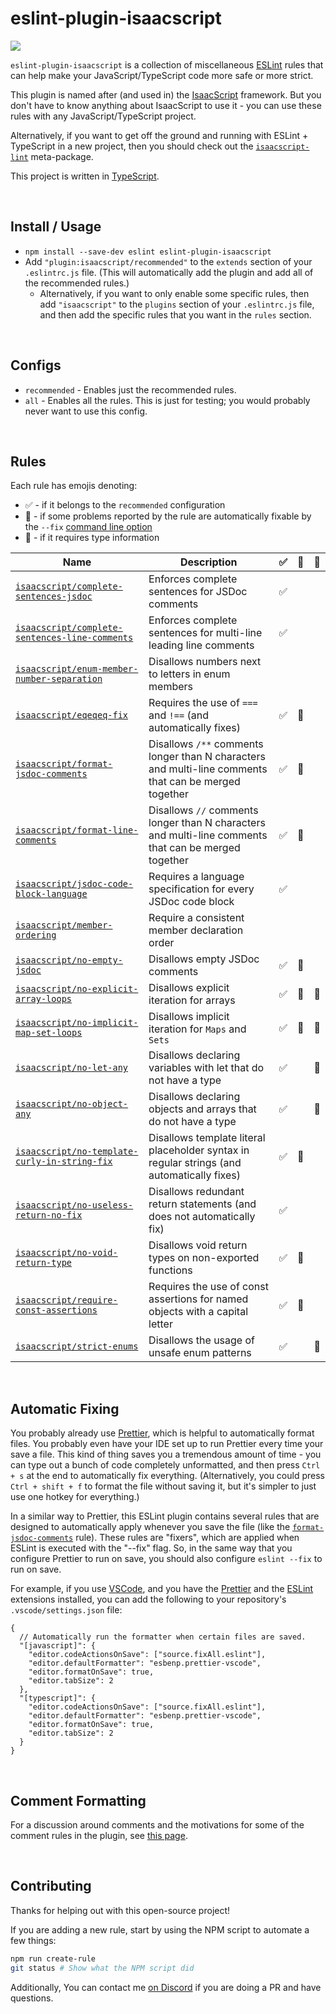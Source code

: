 # eslint-plugin-isaacscript

<img src="https://isaacscript.github.io/img/items/magic-mushroom.png">

`eslint-plugin-isaacscript` is a collection of miscellaneous [ESLint](https://eslint.org/) rules that can help make your JavaScript/TypeScript code more safe or more strict.

This plugin is named after (and used in) the [IsaacScript](https://isaacscript.github.io/) framework. But you don't have to know anything about IsaacScript to use it - you can use these rules with any JavaScript/TypeScript project.

Alternatively, if you want to get off the ground and running with ESLint + TypeScript in a new project, then you should check out the [`isaacscript-lint`](https://github.com/IsaacScript/isaacscript/tree/main/packages/isaacscript-lint) meta-package.

This project is written in [TypeScript](https://www.typescriptlang.org/).

<br>

## Install / Usage

- `npm install --save-dev eslint eslint-plugin-isaacscript`
- Add `"plugin:isaacscript/recommended"` to the `extends` section of your `.eslintrc.js` file. (This will automatically add the plugin and add all of the recommended rules.)
  - Alternatively, if you want to only enable some specific rules, then add `"isaacscript"` to the `plugins` section of your `.eslintrc.js` file, and then add the specific rules that you want in the `rules` section.

<br>

## Configs

- `recommended` - Enables just the recommended rules.
- `all` - Enables all the rules. This is just for testing; you would probably never want to use this config.

<br>

## Rules

Each rule has emojis denoting:

- :white_check_mark: - if it belongs to the `recommended` configuration
- :wrench: - if some problems reported by the rule are automatically fixable by the `--fix` [command line option](https://eslint.org/docs/user-guide/command-line-interface#fixing-problems)
- :thought_balloon: - if it requires type information

<!-- Do not manually modify RULES_TABLE section. Instead, run: npm run generate:rules-table -->
<!-- RULES_TABLE -->

| Name                                                                                             | Description                                                                                           | :white_check_mark: | :wrench: | :thought_balloon: |
| ------------------------------------------------------------------------------------------------ | ----------------------------------------------------------------------------------------------------- | ------------------ | -------- | ----------------- |
| [`isaacscript/complete-sentences-jsdoc`](docs/rules/complete-sentences-jsdoc.md)                 | Enforces complete sentences for JSDoc comments                                                        | :white_check_mark: |          |                   |
| [`isaacscript/complete-sentences-line-comments`](docs/rules/complete-sentences-line-comments.md) | Enforces complete sentences for multi-line leading line comments                                      | :white_check_mark: |          |                   |
| [`isaacscript/enum-member-number-separation`](docs/rules/enum-member-number-separation.md)       | Disallows numbers next to letters in enum members                                                     |                    |          |                   |
| [`isaacscript/eqeqeq-fix`](docs/rules/eqeqeq-fix.md)                                             | Requires the use of `===` and `!==` (and automatically fixes)                                         | :white_check_mark: | :wrench: |                   |
| [`isaacscript/format-jsdoc-comments`](docs/rules/format-jsdoc-comments.md)                       | Disallows `/**` comments longer than N characters and multi-line comments that can be merged together | :white_check_mark: | :wrench: |                   |
| [`isaacscript/format-line-comments`](docs/rules/format-line-comments.md)                         | Disallows `//` comments longer than N characters and multi-line comments that can be merged together  | :white_check_mark: | :wrench: |                   |
| [`isaacscript/jsdoc-code-block-language`](docs/rules/jsdoc-code-block-language.md)               | Requires a language specification for every JSDoc code block                                          | :white_check_mark: |          |                   |
| [`isaacscript/member-ordering`](docs/rules/member-ordering.md)                                   | Require a consistent member declaration order                                                         |                    |          |                   |
| [`isaacscript/no-empty-jsdoc`](docs/rules/no-empty-jsdoc.md)                                     | Disallows empty JSDoc comments                                                                        | :white_check_mark: | :wrench: |                   |
| [`isaacscript/no-explicit-array-loops`](docs/rules/no-explicit-array-loops.md)                   | Disallows explicit iteration for arrays                                                               | :white_check_mark: | :wrench: | :thought_balloon: |
| [`isaacscript/no-implicit-map-set-loops`](docs/rules/no-implicit-map-set-loops.md)               | Disallows implicit iteration for `Maps` and `Sets`                                                    | :white_check_mark: | :wrench: | :thought_balloon: |
| [`isaacscript/no-let-any`](docs/rules/no-let-any.md)                                             | Disallows declaring variables with let that do not have a type                                        | :white_check_mark: |          | :thought_balloon: |
| [`isaacscript/no-object-any`](docs/rules/no-object-any.md)                                       | Disallows declaring objects and arrays that do not have a type                                        | :white_check_mark: |          | :thought_balloon: |
| [`isaacscript/no-template-curly-in-string-fix`](docs/rules/no-template-curly-in-string-fix.md)   | Disallows template literal placeholder syntax in regular strings (and automatically fixes)            | :white_check_mark: | :wrench: |                   |
| [`isaacscript/no-useless-return-no-fix`](docs/rules/no-useless-return-no-fix.md)                 | Disallows redundant return statements (and does not automatically fix)                                | :white_check_mark: |          |                   |
| [`isaacscript/no-void-return-type`](docs/rules/no-void-return-type.md)                           | Disallows void return types on non-exported functions                                                 | :white_check_mark: | :wrench: |                   |
| [`isaacscript/require-const-assertions`](docs/rules/require-const-assertions.md)                 | Requires the use of const assertions for named objects with a capital letter                          | :white_check_mark: | :wrench: |                   |
| [`isaacscript/strict-enums`](docs/rules/strict-enums.md)                                         | Disallows the usage of unsafe enum patterns                                                           | :white_check_mark: |          | :thought_balloon: |

<!-- /RULES_TABLE -->

<br>

## Automatic Fixing

You probably already use [Prettier](https://prettier.io/), which is helpful to automatically format files. You probably even have your IDE set up to run Prettier every time your save a file. This kind of thing saves you a tremendous amount of time - you can type out a bunch of code completely unformatted, and then press `Ctrl + s` at the end to automatically fix everything. (Alternatively, you could press `Ctrl + shift + f` to format the file without saving it, but it's simpler to just use one hotkey for everything.)

In a similar way to Prettier, this ESLint plugin contains several rules that are designed to automatically apply whenever you save the file (like the [`format-jsdoc-comments`](docs/rules/format-jsdoc-comments.md) rule). These rules are "fixers", which are applied when ESLint is executed with the "--fix" flag. So, in the same way that you configure Prettier to run on save, you should also configure `eslint --fix` to run on save.

For example, if you use [VSCode](https://code.visualstudio.com/), and you have the [Prettier](https://marketplace.visualstudio.com/items?itemName=esbenp.prettier-vscode) and the [ESLint](https://marketplace.visualstudio.com/items?itemName=dbaeumer.vscode-eslint) extensions installed, you can add the following to your repository's `.vscode/settings.json` file:

```jsonc
{
  // Automatically run the formatter when certain files are saved.
  "[javascript]": {
    "editor.codeActionsOnSave": ["source.fixAll.eslint"],
    "editor.defaultFormatter": "esbenp.prettier-vscode",
    "editor.formatOnSave": true,
    "editor.tabSize": 2
  },
  "[typescript]": {
    "editor.codeActionsOnSave": ["source.fixAll.eslint"],
    "editor.defaultFormatter": "esbenp.prettier-vscode",
    "editor.formatOnSave": true,
    "editor.tabSize": 2
  }
}
```

<br>

## Comment Formatting

For a discussion around comments and the motivations for some of the comment rules in the plugin, see [this page](docs/comments.md).

<br>

## Contributing

Thanks for helping out with this open-source project!

If you are adding a new rule, start by using the NPM script to automate a few things:

```sh
npm run create-rule
git status # Show what the NPM script did
```

Additionally, You can contact me [on Discord](https://discord.gg/KapmKQ2gUD) if you are doing a PR and have questions.

<br>
